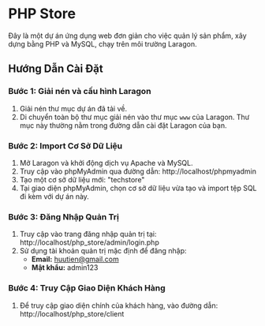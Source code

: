 # PHP Store

Đây là một dự án ứng dụng web đơn giản cho việc quản lý sản phẩm, xây dựng bằng PHP và MySQL, chạy trên môi trường Laragon.

## Hướng Dẫn Cài Đặt

### Bước 1: Giải nén và cấu hình Laragon

1. Giải nén thư mục dự án đã tải về.
2. Di chuyển toàn bộ thư mục giải nén vào thư mục `www` của Laragon. Thư mục này thường nằm trong đường dẫn cài đặt Laragon của bạn.

### Bước 2: Import Cơ Sở Dữ Liệu

1. Mở Laragon và khởi động dịch vụ Apache và MySQL.
2. Truy cập vào phpMyAdmin qua đường dẫn: http://localhost/phpmyadmin
3. Tạo một cơ sở dữ liệu mới: "techstore"
4. Tại giao diện phpMyAdmin, chọn cơ sở dữ liệu vừa tạo và import tệp SQL đi kèm với dự án này.

### Bước 3: Đăng Nhập Quản Trị

1. Truy cập vào trang đăng nhập quản trị tại: http://localhost/php_store/admin/login.php
2. Sử dụng tài khoản quản trị mặc định để đăng nhập:
   - **Email:** huutien@gmail.com
   - **Mật khẩu:** admin123

### Bước 4: Truy Cập Giao Diện Khách Hàng

1. Để truy cập giao diện chính của khách hàng, vào đường dẫn: http://localhost/php_store/client
